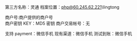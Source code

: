第三方名称：灵通
档案位置：php@60.245.62.221\lingtong

商户号:商户提供的商户号  
商户密钥 KEY：MD5 密钥
商户交易帐号：无

支持 payment：微信手机
现有渠道：微信手机
测试到账：微信手机
